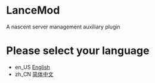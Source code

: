 # LanceMod
A nascent server management auxiliary plugin
# Please select your language
- en_US [English](readme/README.en_US.md)
- zh_CN [简体中文](readme/README.zh_CN.md)